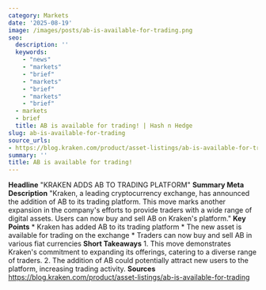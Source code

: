 ```yaml
---
category: Markets
date: '2025-08-19'
image: /images/posts/ab-is-available-for-trading.png
seo:
  description: ''
  keywords:
    - "news"
    - "markets"
    - "brief"
    - "markets"
    - "brief"
    - "markets"
    - "brief"
  - markets
  - brief
  title: AB is available for trading! | Hash n Hedge
slug: ab-is-available-for-trading
source_urls:
- https://blog.kraken.com/product/asset-listings/ab-is-available-for-trading
summary: ''
title: AB is available for trading!
---
```



**Headline** "KRAKEN ADDS AB TO TRADING PLATFORM"  **Summary Meta Description** "Kraken, a leading cryptocurrency exchange, has announced the addition of AB to its trading platform. This move marks another expansion in the company's efforts to provide traders with a wide range of digital assets. Users can now buy and sell AB on Kraken's platform."  **Key Points**  * Kraken has added AB to its trading platform * The new asset is available for trading on the exchange * Traders can now buy and sell AB in various fiat currencies  **Short Takeaways**  1. This move demonstrates Kraken's commitment to expanding its offerings, catering to a diverse range of traders. 2. The addition of AB could potentially attract new users to the platform, increasing trading activity.  **Sources** https://blog.kraken.com/product/asset-listings/ab-is-available-for-trading